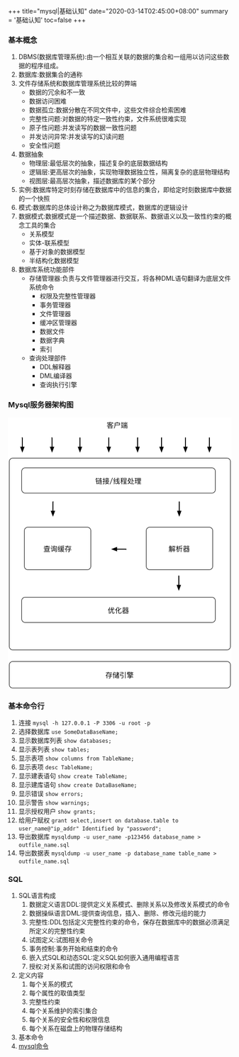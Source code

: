 +++
title="mysql|基础认知"
date="2020-03-14T02:45:00+08:00"
summary = '基础认知'
toc=false
+++

### 基本概念

1.	DBMS(数据库管理系统):由一个相互关联的数据的集合和一组用以访问这些数据的程序组成。
2.	数据库:数据集合的通称
3.	文件存储系统和数据库管理系统比较的弊端
	-	数据的冗余和不一致
	-	数据访问困难
	-	数据孤立:数据分散在不同文件中，这些文件综合检索困难
	-	完整性问题:对数据的特定一致性约束，文件系统很难实现
	-	原子性问题:并发读写的数据一致性问题
	-	并发访问异常:并发读写的幻读问题
	-	安全性问题
4.	数据抽象
	-	物理层:最低层次的抽象，描述复杂的底层数据结构
	-	逻辑层:更高层次的抽象，实现物理数据独立性，隔离复杂的底层物理结构
	-	视图层:最高层次抽象，描述数据库的某个部分
5.	实例:数据库特定时刻存储在数据库中的信息的集合，即给定时刻数据库中数据的一个快照
6.	模式:数据库的总体设计称之为数据库模式，数据库的逻辑设计
7.	数据模式:数据模式是一个描述数据、数据联系、数据语义以及一致性约束的概念工具的集合
	-	关系模型
	-	实体-联系模型
	-	基于对象的数据模型
	-	半结构化数据模型
8.	数据库系统功能部件
	-	存储管理器:负责与文件管理器进行交互，将各种DML语句翻译为底层文件系统命令
		-	权限及完整性管理器
		-	事务管理器
		-	文件管理器
		-	缓冲区管理器
		-	数据文件
		-	数据字典
		-	索引
	-	查询处理部件
		-	DDL解释器
		-	DML编译器
		-	查询执行引擎

### Mysql服务器架构图

![Mysql服务器架构图](img_0.png)

### 基本命令行

1.	连接 `mysql -h 127.0.0.1 -P 3306 -u root -p`
2.	选择数据库 `use SomeDataBaseName;`
3.	显示数据库列表 `show databases;`
4.	显示表列表 `show tables;`
5.	显示表项 `show columns from TableName;`
6.	显示表项 `desc TableName;`
7.	显示建表语句 `show create TableName;`
8.	显示建库语句 `show create DataBaseName;`
9.	显示错误 `show errors;`
10.	显示警告 `show warnings;`
11.	显示授权用户 `show grants;`
12.	给用户赋权 `grant select,insert on database.table to user_name@"ip_addr" Identified by "password";`
13.	导出数据库 `mysqldump -u user_name -p123456 database_name > outfile_name.sql`
14.	导出数据表 `mysqldump -u user_name -p database_name table_name > outfile_name.sql`

### SQL

1.	SQL语言构成
	1.	数据定义语言DDL:提供定义关系模式、删除关系以及修改关系模式的命令
	2.	数据操纵语言DML:提供查询信息，插入、删除、修改元组的能力
	3.	完整性:DDL包括定义完整性约束的命令，保存在数据库中的数据必须满足所定义的完整性约束
	4.	试图定义:试图相关命令
	5.	事务控制:事务开始和结束的命令
	6.	嵌入式SQL和动态SQL:定义SQL如何嵌入通用编程语言
	7.	授权:对关系和试图的访问权限和命令
2.	定义内容
	1.	每个关系的模式
	2.	每个属性的取值类型
	3.	完整性约束
	4.	每个关系维护的索引集合
	5.	每个关系的安全性和权限信息
	6.	每个关系在磁盘上的物理存储结构
3.	基本命令
4.	[mysql命令](http://www.runoob.com/mysql/mysql-select-database.html)

